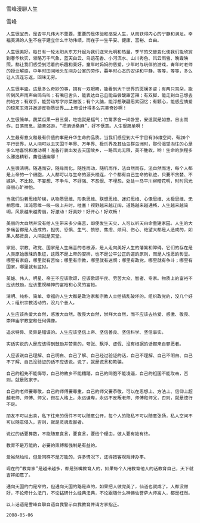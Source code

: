 雪峰漫聊人生

雪峰


    人生很宝贵。是否平凡伟大不重要，重要的是体验和感受人生，从而获得内心的宁静和满足。幸福美满的人生不在于建立什么丰功伟绩，而在于一生平安、健康、富裕、自由。

    人生很美好。每日有一轮太阳从东方升起为我们送来光明和热量，季节的交替变化使我们能欣赏到春华秋实，领略万千气象，蓝天白云、鸟语花香、小河流水、山川秀色、风云雨雪、晚霞映照，都让我们感受到活着的乐趣和美好。童年时妈妈的慈爱，少年时与玩伴的游戏，青年时老师的授业解惑，中年时田间地头车间办公室的劳作，暮年时心态的安详和平静，等等，等等，多么让人流连忘返，回味无穷。

    人生很丰盛。这是多么奇妙的事，拥有一双眼睛，能看到大千世界的斑斓多姿；有两只耳朵，能听到风声雨声虫鸣鸟叫；有嘴巴舌头，能表达自己且能品尝酸甜苦辣；有双脚，能走到自己想去的地方；有双手，能劳动写字炒菜做饭；有个大脑，能浮想联翩思索回忆；有颗心，能感应情爱的琼浆玉液并遨游反物质世界……上帝设计得多么完美奇妙啊！

    人生很简单。蔬菜瓜果一日三餐，吃饱就是福气；竹篱茅舍一间卧室，安适就是如意。日出而作，日落而息，踏青郊游，“把酒话桑麻”，好不惬意。人生很简单啊！

    人生最有意义和最有价值的事是升华生命的品质。当我们感应到大千宇宙有36维空间，有20个平行世界，从人间可以去天国千年界、万年界、极乐界及其仙岛群岛洲时，那份渴望向往的心是多么地喜悦和激动啊！准备行装出发去天国故乡，一路风光无限，美不胜收，哟！生命的旅程多么雅逸精彩，曲径通幽哪！

    人生很清明。随遇而安，随缘而化，随性而动，随机而作，法自然而存，法自然而活，每个人都是上帝的一个细胞，人人都可以与生命的源头相连，个个都有自己生命的轨迹，只要不贪婪、不嫉妒、不比较、不妄想、不争斗、不好强、不怨恨、不埋怨，处处一马平川柳暗花明，时时风光靡丽心旷神怡。

    当我们沿着思维阶梯，从物质思维、形象思维、联想思维、迷幻思维、心像思维、太极思维、无相思维、浑沌思维一级一级上升时，哇塞！视野越来越辽阔，道路越来越通畅，人生越来越简明，风景越来越秀丽，好激动！好美妙！好开心！好欢畅！

    美丽的大自然并没有给人生带来多少痛苦，即使发生天灾，人可以听天由命重建家园。人生的大多痛苦都是人造成的，担忧、恐惧、生气、愤怒、焦虑、烦闷、伤心、绝望大都是人造成的，如果人都贤良，人间就是天堂。

    家庭、宗教、政党、国家是人生痛苦的总根源，是人走向美好人生的藩篱和障碍，它们的存在是人类原始愚昧的象征，这既不是上帝的安排，也不是公平公正的道的原则，而是人性恶的彰显。哪里有家庭，哪里就有苦恼；哪里有宗教，哪里就有迷惘；哪里有政党，哪里就有争斗；哪里有国家，哪里就有监狱。

    英雄、伟人、明星、帝王不应该歌颂，应该歌颂平民、劳苦大众、智者、专家。物质上的富裕不应该鼓励，应该重视精神的富裕和心灵的富裕。

    清明、纯朴、简单、幸福的人生大都是政治家和宗教人士给搞乱破坏的。组织政党的，没几个好人；组织宗教活动的，没几个善人。

    人生应该热爱大自然，感激大自然，敬畏大自然，崇拜大自然，而不应该去热爱、感激、敬畏、崇拜庙宇教堂和任何偶像。

    追求特异、灵异是错误的。人生应该坚信上帝、坚信善良、坚信科学、坚信事实。

    实话实说的人是应该得到鼓励并赞美的，夸张、飘浮、虚假、没有根据的话都来自邪恶者。

    人应该说自己理解、自己明白、自己了解、自己经过验证的话，自己不理解、自己不明白、自己不了解、自己没验证的话不应该说。说了，就是谎言和欺骗。

    自己的祖先不能侮辱，自己的故乡不能糟踏，自己的同胞不能凌逼，自己的祖国不能攻击，否则，就是败家子。

    自己的老师要尊敬，自己的师傅要尊重，自己的师父要恭敬，可以在思想上、方法上、信仰上超越老师、师傅、师父，但在人格上，永远谦卑，永远不反叛老师、师傅和师父，否则，就是德行不足。

    朋友不可以出卖，私下往来的信件不可以随意公开，每个人的隐私不可以随意张扬，私人空间不可以随意侵入，否则，就是灵魂卑鄙者。

    说过的话要算数，不能随意食言，要食言，要给个理由，做人要有始有终。

    教育不是万能的，必要的束缚和强制是有益的。

    爱虽然灿烂，但爱同样不是万能的，许多情况下，还得按客观规律办事。

    现在的“教育家”是越来越多，都是张嘴教育人的，如果每个人用教育他人的话教育自己，天下就吉祥如意了。

    通向天国的门是窄的，但通向天国的路是直的，如果把人做完美了，仙道也就成了。人都没做好，不论修什么法门，不论钻研什么经典法典，不论跟随什么神佛仙菩萨大师高人，都是枉然。

    以上话语是雪峰自聊自语自我警示自我教育并请方家指正。

    2008-05-06



